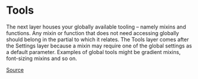 # Tools

The next layer houses your globally available tooling – namely mixins and functions. Any mixin or function that does not need accessing globally should belong in the partial to which it relates. The Tools layer comes after the Settings layer because a mixin may require one of the global settings as a default parameter. Examples of global tools might be gradient mixins, font-sizing mixins and so on.

[Source](http://http://www.creativebloq.com/web-design/manage-large-css-projects-itcss-101517528)
